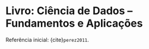 # Livro: Ciência de Dados – Fundamentos e Aplicações



Referência inicial: {cite}`perez2011`.

```{bibliography}
```


